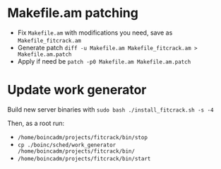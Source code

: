 # Makefile.am patching
 * Fix `Makefile.am` with modifications you need, save as `Makefile_fitcrack.am`
 * Generate patch ```diff -u Makefile.am Makefile_fitcrack.am > Makefile.am.patch```
 * Apply if need be ```patch -p0 Makefile.am Makefile.am.patch```

# Update work generator 

Build new server binaries with `sudo bash ./install_fitcrack.sh -s -4`

Then, as a root run:
* `/home/boincadm/projects/fitcrack/bin/stop`
* `cp ./boinc/sched/work_generator /home/boincadm/projects/fitcrack/bin/`
* `/home/boincadm/projects/fitcrack/bin/start`

